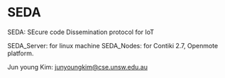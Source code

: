 # SEDA
SEDA: SEcure code Dissemination protocol for IoT

SEDA_Server: for linux machine
SEDA_Nodes: for Contiki 2.7, Openmote platform. 

Jun young Kim: junyoungkim@cse.unsw.edu.au
